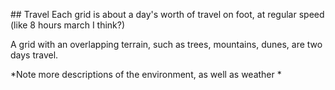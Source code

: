 ## Travel
Each grid is about a day's worth of travel on foot, at regular speed (like 8 hours march I think?)

A grid with an overlapping terrain, such as trees, mountains, dunes, are two days travel.

*Note more descriptions of the environment, as well as weather	*